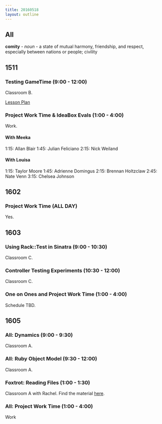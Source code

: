 ```yaml
---
title: 20160518
layout: outline
---
```


## All

**comity** - _noun_ - a state of mutual harmony, friendship, and respect,
especially between nations or people; civility


## 1511

### Testing GameTime (9:00 - 12:00)

Classroom B.

[Lesson Plan](https://github.com/turingschool-examples/gametime-testing-journey/blob/master/README.md)

### Project Work Time & IdeaBox Evals (1:00 - 4:00)

Work.

#### With Meeka

1:15: Allan Blair
1:45: Julian Feliciano
2:15: Nick Weiland

#### With Louisa

1:15: Taylor Moore
1:45: Adrienne Domingus
2:15: Brennan Holtzclaw
2:45: Nate Venn
3:15: Chelsea Johnson

## 1602

### Project Work Time (ALL DAY)

Yes.


## 1603

### Using Rack::Test in Sinatra (9:00 - 10:30)

Classroom C.

### Controller Testing Experiments (10:30 - 12:00)

Classroom C.

### One on Ones and Project Work Time (1:00 - 4:00)

Schedule TBD.


## 1605

### All: Dynamics (9:00 - 9:30)

Classroom A.

### All: Ruby Object Model (9:30 - 12:00)

Classroom A.

### Foxtrot: Reading Files (1:00 - 1:30)

Classroom A with Rachel. Find the material [here](http://rwarbelow.github.io/ruby-and-apis/reading-from-files).

### All: Project Work Time (1:00 - 4:00)

Work
